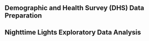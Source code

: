 ## Demographic and Health Survey (DHS) Data Preparation

## Nighttime Lights Exploratory Data Analysis